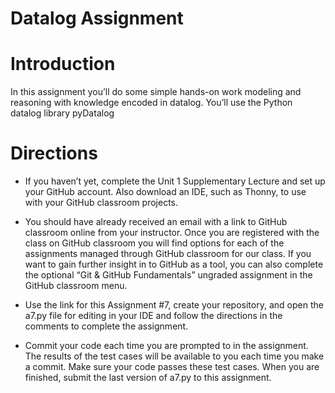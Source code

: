 # Datalog Assignment

# Introduction

In this assignment you’ll do some simple hands-on work modeling and reasoning with knowledge encoded in datalog. You’ll use the Python datalog library pyDatalog

# Directions

- If you haven’t yet, complete the Unit 1 Supplementary Lecture and set up your GitHub account. Also download an IDE, such as Thonny, to use with your GitHub classroom projects.

- You should have already received an email with a link to GitHub classroom online from your instructor. Once you are registered with the class on GitHub classroom you will find options for each of the assignments managed through GitHub classroom for our class. If you want to gain further insight in to GitHub as a tool, you can also complete the optional “Git & GitHub Fundamentals” ungraded assignment in the GitHub classroom menu.

- Use the link for this Assignment #7, create your repository, and open the a7.py file for editing in your IDE and follow the directions in the comments to complete the assignment.

- Commit your code each time you are prompted to in the assignment. The results of the test cases will be available to you each time you make a commit. Make sure your code passes these test cases. When you are finished, submit the last version of a7.py to this assignment.
